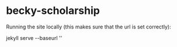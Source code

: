 # becky-scholarship

Running the site locally (this makes sure that the url is set correctly):

jekyll serve --baseurl ''
